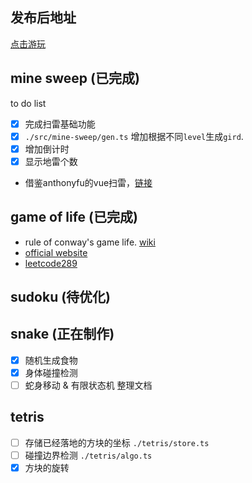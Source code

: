 ## 发布后地址
[点击游玩](https://game-playground.vercel.app/)


## mine sweep (**已完成**)
to do list
- [x] 完成扫雷基础功能
- [x]  `./src/mine-sweep/gen.ts` 增加根据不同`level`生成`gird`.
- [x] 增加倒计时 
- [x] 显示地雷个数

- 借鉴anthonyfu的vue扫雷，[链接](https://www.bilibili.com/video/BV1ia411b7jY/?spm_id_from=333.999.0.0)

## game of life (**已完成**)

- rule of conway's game life. [wiki](https://en.wikipedia.org/wiki/Conway%27s_Game_of_Life)
- [official website](https://conwaylife.com/)
- [leetcode289](https://leetcode.com/problems/game-of-life/description/)

## sudoku (**待优化**)

## snake (**正在制作**)
- [x] 随机生成食物
- [x] 身体碰撞检测
- [ ] 蛇身移动 & 有限状态机 整理文档

## tetris
- [ ] 存储已经落地的方块的坐标 `./tetris/store.ts`
- [ ] 碰撞边界检测 `./tetris/algo.ts`
- [x] 方块的旋转 